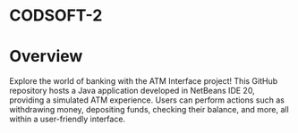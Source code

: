 # CODSOFT-2
# Overview
Explore the world of banking with the ATM Interface project! This GitHub repository hosts a Java application developed in NetBeans IDE 20, providing a simulated ATM experience. Users can perform actions such as withdrawing money, depositing funds, checking their balance, and more, all within a user-friendly interface.

